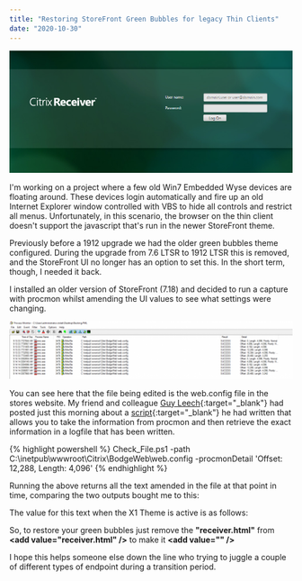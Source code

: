 ```yaml
---
title: "Restoring StoreFront Green Bubbles for legacy Thin Clients"
date: "2020-10-30"
---
```


![](images/Storefront1.png)

I'm working on a project where a few old Win7 Embedded Wyse devices are floating around. These devices login automatically and fire up an old Internet Explorer window controlled with VBS to hide all controls and restrict all menus. Unfortunately, in this scenario, the browser on the thin client doesn't support the javascript that's run in the newer StoreFront theme.

Previously before a 1912 upgrade we had the older green bubbles theme configured. During the upgrade from 7.6 LTSR to 1912 LTSR this is removed, and the StoreFront UI no longer has an option to set this. In the short term, though, I needed it back.

I installed an older version of StoreFront (7.18) and decided to run a capture with procmon whilst amending the UI values to see what settings were changing.

![](images/image-1024x208.png)

You can see here that the file being edited is the web.config file in the stores website. My friend and colleague [Guy Leech](https://twitter.com/guyrleech){:target="_blank"} had posted just this morning about a [script](https://github.com/guyrleech/General-Scripts/blob/master/Get%20chunk%20at%20offset.ps1){:target="_blank"} he had written that allows you to take the information from procmon and then retrieve the exact information in a logfile that has been written.

{% highlight powershell %}
Check_File.ps1 -path C:\inetpub\wwwroot\Citrix\BodgeWeb\web.config -procmonDetail 'Offset: 12,288, Length: 4,096'
{% endhighlight %}

Running the above returns all the text amended in the file at that point in time, comparing the two outputs bought me to this:

The value for this text when the X1 Theme is active is as follows:

So, to restore your green bubbles just remove the **"receiver.html"** from **\<add value="receiver.html" />** to make it **\<add value="" />**

I hope this helps someone else down the line who trying to juggle a couple of different types of endpoint during a transition period.
